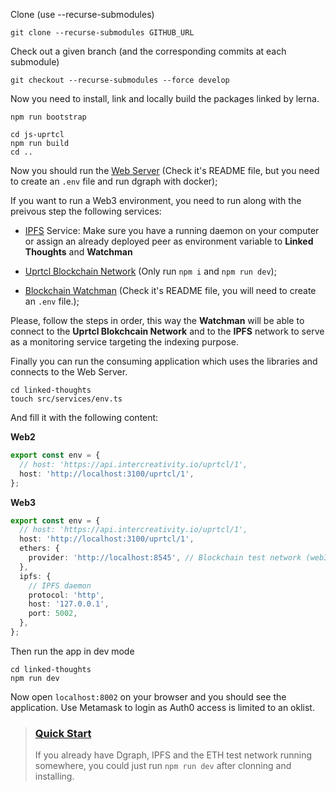 Clone (use --recurse-submodules)

```
git clone --recurse-submodules GITHUB_URL
```

Check out a given branch (and the corresponding commits at each submodule)

```
git checkout --recurse-submodules --force develop
```

Now you need to install, link and locally build the packages linked by lerna.

```
npm run bootstrap
```

```
cd js-uprtcl
npm run build
cd ..
```

Now you should run the [Web Server](https://github.com/uprtcl/js-uprtcl-server/tree/develop) (Check it's README file, but you need to create an `.env` file and run dgraph with docker);

If you want to run a Web3 environment, you need to run along with the preivous step the following services:

- [IPFS](https://ipfs.io/) Service: Make sure you have a running daemon on your computer or assign an already deployed peer as environment variable to **Linked Thoughts** and **Watchman**

- [Uprtcl Blockchain Network](https://github.com/uprtcl/eth-uprtcl) (Only run `npm i` and `npm run dev`);

- [Blockchain Watchman](https://github.com/sotous/blockchain-watchman-uprtcl/tree/eth-refactor) (Check it's README file, you will need to create an `.env` file.);

Please, follow the steps in order, this way the **Watchman** will be able to connect to the **Uprtcl Blokchcain Network** and to the **IPFS** network to serve as a monitoring service targeting the indexing purpose.

Finally you can run the consuming application which uses the libraries and connects to the Web Server.

```
cd linked-thoughts
touch src/services/env.ts
```

And fill it with the following content:

**Web2**

```ts
export const env = {
  // host: 'https://api.intercreativity.io/uprtcl/1',
  host: 'http://localhost:3100/uprtcl/1',
};
```

**Web3**

```ts
export const env = {
  // host: 'https://api.intercreativity.io/uprtcl/1',
  host: 'http://localhost:3100/uprtcl/1',
  ethers: {
    provider: 'http://localhost:8545', // Blockchain test network (web3)
  },
  ipfs: {
    // IPFS daemon
    protocol: 'http',
    host: '127.0.0.1',
    port: 5002,
  },
};
```

Then run the app in dev mode

```
cd linked-thoughts
npm run dev
```

Now open `localhost:8002` on your browser and you should see the application. Use Metamask to login as Auth0 access is limited to an oklist.


> ### [Quick Start](https://github.com/sotous/js-uprtcl-dev/edit/eth-refactor/README.md#alternative-solution)
> If you already have Dgraph, IPFS and the ETH test network running somewhere, you could just run `npm run dev` after clonning and installing.
